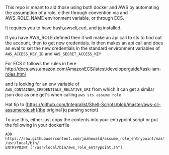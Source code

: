 This repo is meant to aid those using both docker and AWS
by automating the assumption of a role, either through convention via and AWS_ROLE_NAME environment variable, or through ECS.

It requires you to have bash,awscli,curl, and jq installed.

If you have AWS_ROLE defined then it will make an api call to sts to find out the account, then
to get new credentials. In then makes an api call and does an eval to set the new credentials in
the standard environment variables of `AWS_ACCESS_KEY_ID` and `AWS_SECRET_ACCESS_KEY `


For ECS it follows the rules in here
http://docs.aws.amazon.com/AmazonECS/latest/developerguide/task-iam-roles.html

and is looking for an env variable of `AWS_CONTAINER_CREDENTIALS_RELATIVE_URI` from which it 
can get a similar json doc as one get's when calling `aws sts assume role`


Hat tip to [https://github.com/Integralist/Shell-Scripts/blob/master/aws-cli-assumerole.sh](the original jq parsing script)


To use this, either just copy the contents into your entrypoint script or put the following in your dockerfile

```
ADD https://raw.githubusercontent.com/jmahowald/assume_role_entrypoint/master/aws_role_entrypoint.sh /usr/local/bin/
ENTRYPOINT ["/usr/local/bin/aws_role_entrypoint.sh"]
```



